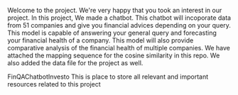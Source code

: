 Welcome to the project. We're very happy that you took an interest in our project. In this project, We made a chatbot. This chatbot will incoporate data from 51 companies and give you financial advices depending on your query. This model is capable of answering your general query and forecasting your financial health of a company. This model will also provide comparative analysis of the financial health of multiple companies. We have attached the mapping sequence for the cosine similarity in this repo. We also added the data file for the project as well.

FinQAChatbotInvesto
This is place to store all relevant and important resources related to this project
